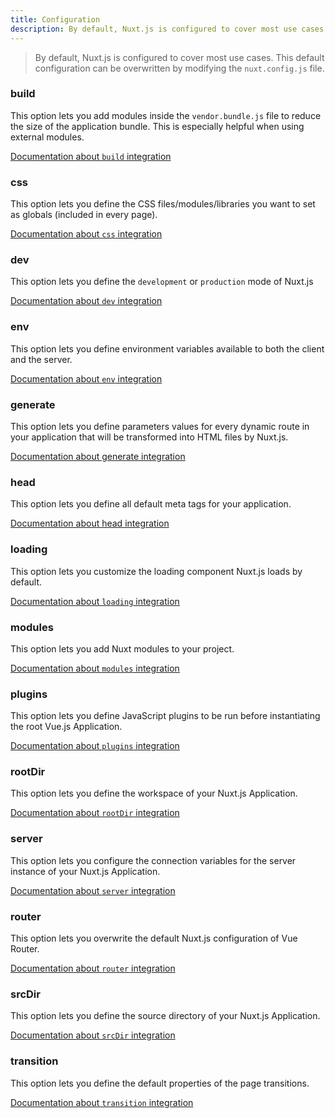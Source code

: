 ```yaml
---
title: Configuration
description: By default, Nuxt.js is configured to cover most use cases. This default configuration can be overwritten by using the `nuxt.config.js` file.
---
```


> By default, Nuxt.js is configured to cover most use cases. This default configuration can be overwritten by modifying the `nuxt.config.js` file.

### build

This option lets you add modules inside the `vendor.bundle.js` file to reduce the size of the application bundle. This is especially helpful when using external modules.

[Documentation about `build` integration](/api/configuration-build)

### css

This option lets you define the CSS files/modules/libraries you want to set as globals (included in every page).

[Documentation about `css` integration](/api/configuration-css)

### dev

This option lets you define the `development` or `production` mode of Nuxt.js

[Documentation about `dev` integration](/api/configuration-dev)

### env

This option lets you define environment variables available to both the client and the server.

[Documentation about `env` integration](/api/configuration-env)

### generate

This option lets you define parameters values for every dynamic route in your application that will be transformed into HTML files by Nuxt.js.

[Documentation about generate integration](/api/configuration-generate)

### head

This option lets you define all default meta tags for your application.

[Documentation about head integration](/api/configuration-head)

### loading

This option lets you customize the loading component Nuxt.js loads by default.

[Documentation about `loading` integration](/api/configuration-loading)

### modules

This option lets you add Nuxt modules to your project.

[Documentation about `modules` integration](/api/configuration-modules)

### plugins

This option lets you define JavaScript plugins to be run before instantiating the root Vue.js Application.

[Documentation about `plugins` integration](/api/configuration-plugins)

### rootDir

This option lets you define the workspace of your Nuxt.js Application.

[Documentation about `rootDir` integration](/api/configuration-rootdir)

### server

This option lets you configure the connection variables for the server instance of your Nuxt.js Application.

[Documentation about `server` integration](/api/configuration-server)

### router

This option lets you overwrite the default Nuxt.js configuration of Vue Router.

[Documentation about `router` integration](/api/configuration-router)

### srcDir

This option lets you define the source directory of your Nuxt.js Application.

[Documentation about `srcDir` integration](/api/configuration-srcdir)

### transition

This option lets you define the default properties of the page transitions.

[Documentation about `transition` integration](/api/configuration-transition)
